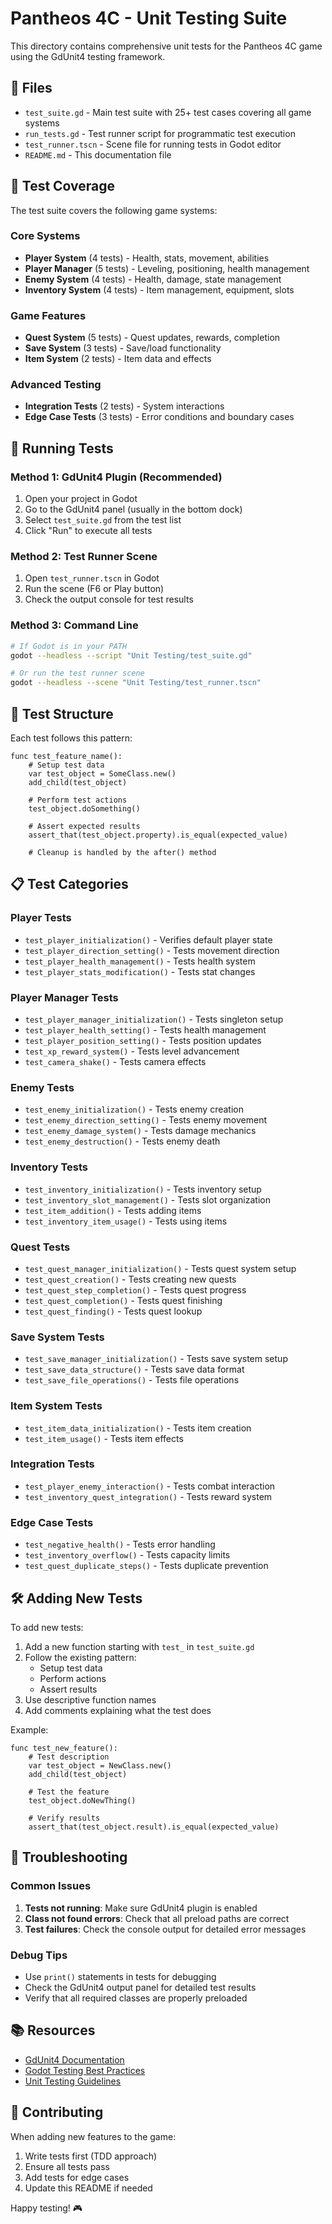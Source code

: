 # Pantheos 4C - Unit Testing Suite

This directory contains comprehensive unit tests for the Pantheos 4C game using the GdUnit4 testing framework.

## 📁 Files

- `test_suite.gd` - Main test suite with 25+ test cases covering all game systems
- `run_tests.gd` - Test runner script for programmatic test execution
- `test_runner.tscn` - Scene file for running tests in Godot editor
- `README.md` - This documentation file

## 🧪 Test Coverage

The test suite covers the following game systems:

### Core Systems
- **Player System** (4 tests) - Health, stats, movement, abilities
- **Player Manager** (5 tests) - Leveling, positioning, health management
- **Enemy System** (4 tests) - Health, damage, state management
- **Inventory System** (4 tests) - Item management, equipment, slots

### Game Features
- **Quest System** (5 tests) - Quest updates, rewards, completion
- **Save System** (3 tests) - Save/load functionality
- **Item System** (2 tests) - Item data and effects

### Advanced Testing
- **Integration Tests** (2 tests) - System interactions
- **Edge Case Tests** (3 tests) - Error conditions and boundary cases

## 🚀 Running Tests

### Method 1: GdUnit4 Plugin (Recommended)
1. Open your project in Godot
2. Go to the GdUnit4 panel (usually in the bottom dock)
3. Select `test_suite.gd` from the test list
4. Click "Run" to execute all tests

### Method 2: Test Runner Scene
1. Open `test_runner.tscn` in Godot
2. Run the scene (F6 or Play button)
3. Check the output console for test results

### Method 3: Command Line
```bash
# If Godot is in your PATH
godot --headless --script "Unit Testing/test_suite.gd"

# Or run the test runner scene
godot --headless --scene "Unit Testing/test_runner.tscn"
```

## 🔧 Test Structure

Each test follows this pattern:
```gdscript
func test_feature_name():
    # Setup test data
    var test_object = SomeClass.new()
    add_child(test_object)
    
    # Perform test actions
    test_object.doSomething()
    
    # Assert expected results
    assert_that(test_object.property).is_equal(expected_value)
    
    # Cleanup is handled by the after() method
```

## 📋 Test Categories

### Player Tests
- `test_player_initialization()` - Verifies default player state
- `test_player_direction_setting()` - Tests movement direction
- `test_player_health_management()` - Tests health system
- `test_player_stats_modification()` - Tests stat changes

### Player Manager Tests
- `test_player_manager_initialization()` - Tests singleton setup
- `test_player_health_setting()` - Tests health management
- `test_player_position_setting()` - Tests position updates
- `test_xp_reward_system()` - Tests level advancement
- `test_camera_shake()` - Tests camera effects

### Enemy Tests
- `test_enemy_initialization()` - Tests enemy creation
- `test_enemy_direction_setting()` - Tests enemy movement
- `test_enemy_damage_system()` - Tests damage mechanics
- `test_enemy_destruction()` - Tests enemy death

### Inventory Tests
- `test_inventory_initialization()` - Tests inventory setup
- `test_inventory_slot_management()` - Tests slot organization
- `test_item_addition()` - Tests adding items
- `test_inventory_item_usage()` - Tests using items

### Quest Tests
- `test_quest_manager_initialization()` - Tests quest system setup
- `test_quest_creation()` - Tests creating new quests
- `test_quest_step_completion()` - Tests quest progress
- `test_quest_completion()` - Tests quest finishing
- `test_quest_finding()` - Tests quest lookup

### Save System Tests
- `test_save_manager_initialization()` - Tests save system setup
- `test_save_data_structure()` - Tests save data format
- `test_save_file_operations()` - Tests file operations

### Item System Tests
- `test_item_data_initialization()` - Tests item creation
- `test_item_usage()` - Tests item effects

### Integration Tests
- `test_player_enemy_interaction()` - Tests combat interaction
- `test_inventory_quest_integration()` - Tests reward system

### Edge Case Tests
- `test_negative_health()` - Tests error handling
- `test_inventory_overflow()` - Tests capacity limits
- `test_quest_duplicate_steps()` - Tests duplicate prevention

## 🛠️ Adding New Tests

To add new tests:

1. Add a new function starting with `test_` in `test_suite.gd`
2. Follow the existing pattern:
   - Setup test data
   - Perform actions
   - Assert results
3. Use descriptive function names
4. Add comments explaining what the test does

Example:
```gdscript
func test_new_feature():
    # Test description
    var test_object = NewClass.new()
    add_child(test_object)
    
    # Test the feature
    test_object.doNewThing()
    
    # Verify results
    assert_that(test_object.result).is_equal(expected_value)
```

## 🐛 Troubleshooting

### Common Issues

1. **Tests not running**: Make sure GdUnit4 plugin is enabled
2. **Class not found errors**: Check that all preload paths are correct
3. **Test failures**: Check the console output for detailed error messages

### Debug Tips

- Use `print()` statements in tests for debugging
- Check the GdUnit4 output panel for detailed test results
- Verify that all required classes are properly preloaded

## 📚 Resources

- [GdUnit4 Documentation](https://mikeschulze.github.io/gdUnit4/)
- [Godot Testing Best Practices](https://docs.godotengine.org/en/stable/tutorials/scripting/testing.html)
- [Unit Testing Guidelines](https://en.wikipedia.org/wiki/Unit_testing)

## 🤝 Contributing

When adding new features to the game:
1. Write tests first (TDD approach)
2. Ensure all tests pass
3. Add tests for edge cases
4. Update this README if needed

Happy testing! 🎮
